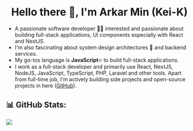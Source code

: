<h1 align="center">
  Hello there 👋, I'm Arkar Min (Kei-K)
</h1>

- A passionate software developer 🧑‍💻 interested and passionate about building full-stack applications, UI components especially with React and NextJS.
- I'm also fascinating about system design architectures 🚀 and backend services.
- My go-tos language is **JavaScript**🔥 to build full-stack applications.
- I work as a full-stack developer and primarily use React, NextJS, NodeJS, JavaScript, TypeScript, PHP, Laravel and other tools. Apart from full-time job, I'm actively building side projects and open-source projects in here ([GitHub](https://github.com/Kei-K23)).

## 📊 GitHub Stats:
![](https://github-readme-stats.vercel.app/api/top-langs/?username=Kei-K23&theme=dark&hide_border=false&include_all_commits=false&count_private=false&layout=compact)
